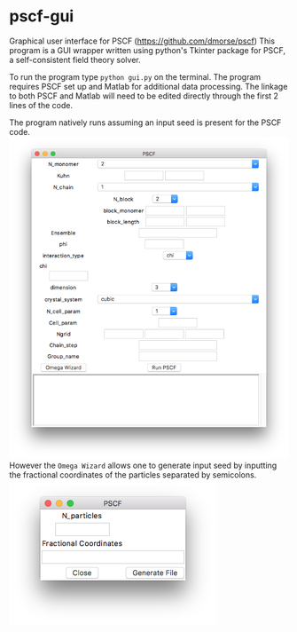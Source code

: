 # pscf-gui
Graphical user interface for PSCF (https://github.com/dmorse/pscf)
This program is a GUI wrapper written using python's Tkinter package
for PSCF, a self-consistent field theory solver.

To run the program type `python gui.py` on the terminal.
The program requires PSCF set up and Matlab for additional data processing.
The linkage to both PSCF and Matlab will need to be edited directly through the first 2 lines of the code.

The program natively runs assuming an input seed is present for the PSCF code.
<img src=https://github.com/gkcheong/pscf-gui/blob/master/Image/image1.png /> <br />
However the `Omega Wizard` allows one to generate input seed by inputting the 
fractional coordinates of the particles separated by semicolons.
<img src=https://github.com/gkcheong/pscf-gui/blob/master/Image/image2.png /> 
